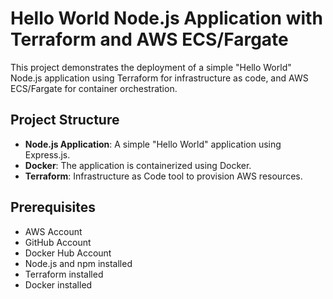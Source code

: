 # Hello World Node.js Application with Terraform and AWS ECS/Fargate

This project demonstrates the deployment of a simple "Hello World" Node.js application using Terraform for infrastructure as code, and AWS ECS/Fargate for container orchestration. 

## Project Structure

- **Node.js Application**: A simple "Hello World" application using Express.js.
- **Docker**: The application is containerized using Docker.
- **Terraform**: Infrastructure as Code tool to provision AWS resources.

## Prerequisites

- AWS Account
- GitHub Account
- Docker Hub Account
- Node.js and npm installed
- Terraform installed
- Docker installed



